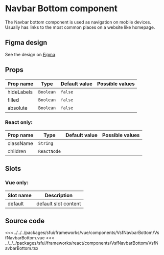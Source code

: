 # Navbar Bottom component

The Navbar bottom component is used as navigation on mobile devices. Usually has links to the most common places on a website like homepage.

## Figma design

See the design on [Figma](https://www.figma.com/file/CWOkbpne0tDpSenT4ZEUTQ/%F0%9F%9B%A0-SFUI-2.0-%7C-Development?node-id=11378%3A17353)

## Props

| Prop name  | Type      | Default value | Possible values |
| ---------- | --------- | ------------- | --------------- |
| hideLabels | `Boolean` | `false`       |                 |
| filled     | `Boolean` | `false`       |                 |
| absolute   | `Boolean` | `false`       |                 |

### React only:

| Prop name | Type        | Default value | Possible values |
| --------- | ----------- | ------------- | --------------- |
| className | `String`    |               |                 |
| children  | `ReactNode` |               |                 |

## Slots

### Vue only:

| Slot name | Description          |
| --------- | -------------------- |
| default   | default slot content |

## Source code

<<<../../../packages/sfui/frameworks/vue/components/VsfNavbarBottom/VsfNavbarBottom.vue
<<< ../../../packages/sfui/frameworks/react/components/VsfNavbarBottom/VsfNavbarBottom.tsx
